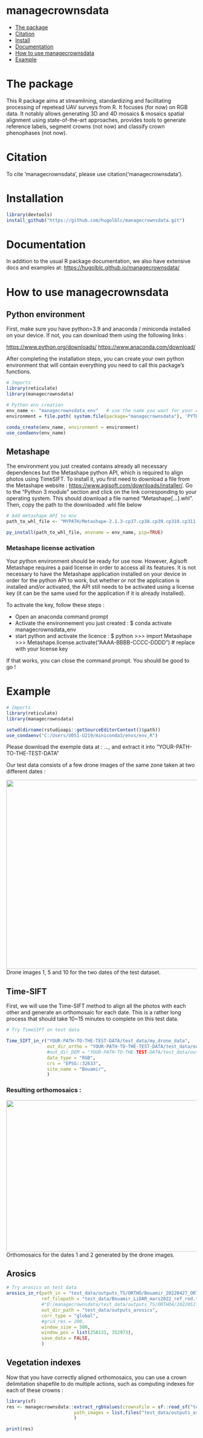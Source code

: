 
<!-- README.md is generated from README.Rmd. Please edit that file -->

# managecrownsdata

- [The package](#the-package)
- [Citation](#citation)
- [Install](#install)
- [Documentation](#documentation)
- [How to use managecrownsdata](#how-to-use-managecrownsdata)
- [Example](#example)

<!-- badges: start -->
<!-- badges: end -->

# The package

This R package aims at streamlining, standardizing and facilitating
processing of repetead UAV surveys from R. It focuses (for now) on RGB
data. It notably allows generating 3D and 4D mosaics & mosaics spatial
alignment using state-of-the-art approaches, provides tools to generate
reference labels, segment crowns (not now) and classify crown
phenophases (not now).

# Citation

To cite ‘managecrownsdata’, please use citation(‘managecrownsdata’).

# Installation

``` r
library(devtools)
install_github("https://github.com/hugolblc/managecrownsdata.git")
```

# Documentation

In addition to the usual R package documentation, we also have extensive
docs and examples at: <https://hugolblc.github.io/managecrownsdata/>

# How to use managecrownsdata

## Python environment

First, make sure you have python\>3.9 and anaconda / miniconda installed
on your device. If not, you can download them using the following links
:

<https://www.python.org/downloads/> <https://www.anaconda.com/download/>

After completing the installation steps, you can create your own python
environment that will contain everything you need to call this package’s
functions.

``` r
# Imports
library(reticulate)
library(managecrownsdata)
```

``` r
# Python env creation
env_name <- "managecrownsdata_env"   # use the name you want for your environment
environment = file.path( system.file(package="managecrownsdata"), 'PYTHON/environment.yaml')   # use the environment.yaml file included in the package

conda_create(env_name, environment = environment)
use_condaenv(env_name)
```

## Metashape

The environment you just created contains already all necessary
dependences but the Metashape python API, which is required to align
photos using TimeSIFT. To install it, you first need to download a file
from the Metashape website :
<https://www.agisoft.com/downloads/installer/>. Go to the “Python 3
module” section and click on the link corresponding to your operating
system. This should download a file named “Metashape\[…\].whl”. Then,
copy the path to the downloaded .whl file below

``` r
# Add metashape API to env
path_to_whl_file <- "MYPATH/Metashape-2.1.3-cp37.cp38.cp39.cp310.cp311-none-win_amd64.whl"   #replace with your path

py_install(path_to_whl_file, envname = env_name, pip=TRUE)
```

### Metashape license activation

Your python environment should be ready for use now. However, Agisoft
Metashape requires a paid license in order to access all its features.
It is not necessary to have the Metashape application installed on your
device in order for the python API to work, but whether or not the
application is installed and/or activated, the API still needs to be
activated using a license key (it can be the same used for the
application if it is already installed).

To activate the key, follow these steps :

- Open an anaconda command prompt
- Activate the environnement you just created : \$ conda activate
  managecrownsdata_env
- start python and activate the licence : \$ python \>\>\> import
  Metashape \>\>\> Metashape.license.activate(“AAAA-BBBB-CCCC-DDDD”) \#
  replace with your license key

If that works, you can close the command prompt. You should be good to
go !

# Example

``` r
# Imports
library(reticulate)
library(managecrownsdata)

setwd(dirname(rstudioapi::getSourceEditorContext()$path))
use_condaenv("C:/Users/U051-U219/miniconda3/envs/env_R")
```

Please download the exemple data at : …, and extract it into
“YOUR-PATH-TO-THE-TEST-DATA”

Our test data consists of a few drone images of the same zone taken at
two different dates :

<img src="inst/images/Capture1.JPG" width="800" height="500" align="justify" />
<figcaption align="justify">
Drone images 1, 5 and 10 for the two dates of the test dataset.
</figcaption>

## Time-SIFT

First, we will use the Time-SIFT method to align all the photos with
each other and generate an orthomosaic for each date. This is a rather
long process that should take 10~15 minutes to complete on this test
data.

``` r
# Try TimeSIFT on test data

Time_SIFT_in_r("YOUR-PATH-TO-THE-TEST-DATA/test_data/my_drone_data", 
               out_dir_ortho = "YOUR-PATH-TO-THE-TEST-DATA/test_data/outputs_TS/ORTHO", 
               #out_dir_DEM = "YOUR-PATH-TO-THE-TEST-DATA/test_data/outputs_TS/DEM",
               data_type = "RGB",
               crs = "EPSG::32633",
               site_name = "Bouamir",
               )
```

### Resulting orthomosaics :

<img src="inst/images/Capture2.JPG" width="800" height="400" align="justify" />
<figcaption align="justify">
Orthomosaics for the dates 1 and 2 generated by the drone images.
</figcaption>

## Arosics

``` r
# Try arosics on test data
arosics_in_r(path_in = "test_data/outputs_TS/ORTHO/Bouamir_20220427_ORTHO.tif",
             ref_filepath = "test_data/Bouamir_LiDAR_mars2022_ref_red.tif", 
             #"D:/managecrownsdata/test_data/outputs_TS/ORTHO4/20220511_ORTHO.tif",
             out_dir_path = "test_data/outputs_arosics",
             corr_type = "global",
             #grid_res = 200,
             window_size = 500,
             window_pos = list(258131, 352973),
             save_data = FALSE,
             )
```

## Vegetation indexes

Now that you have correctly aligned orthomosaics, you can use a crown
delimitation shapefile to do multiple actions, such as computing indexes
for each of these crowns :

``` r
library(sf)
res <- managecrownsdata::extract_rgbValues(crownsFile = sf::read_sf("test_data/Bouamir_crowns_2024_11_04_filtered.gpkg"), 
                         path_images = list.files("test_data/outputs_arosics/", full.names = TRUE),
                         )
```

``` r
print(res)
```
